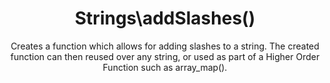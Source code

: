 ---
title: Strings\addSlashes()
subtitle: Creates a function which allows for adding slashes to a string. The created function can then reused over any string, or used as part of a Higher Order Function such as array_map().

layout: function
group: strings
subgroup: string_manipulation
categories: [strings, string manipulation]
coreFunctions: 
    - addcslashes()

source: https://github.com/gin0115/pinkcrab_function_constructors/blob/master/src/strings.php#L287
namespace: PinkCrab\FunctionConstructors\Strings
since: 0.1.0

deprecated: false
alternative: false

definition: >
 /**
   * @param string $charList The Char list to add slashes too.
   * @return Closure(string):string
   */
 Strings\addSlashes(string $charList): Closure
closure: >
 /**
  * @param string $string The string to have char, slash escaped.
     * @return string
  */
 $function (string $string): string

examplePartial: >
 // Create the closure that add slashes to any A or B.

 $format = Strings\addSlashes('ap');


 // Called as a function.

 echo $format('This is an example'); /// This is \an ex\am\ple


 // Used in a higher order function.  

 $array = array_map( $format, ['This is an example', 'Another example'] );
  
 print_r($array); // ['This is \an ex\am\ple', 'Another ex\am\ple']


exampleCurried: >
 // With decimal full stop and comma as thousands separator.

 echo Strings\addSlashes('al')('Apples are red'); // App\les \are red




exampleInline: >
    $array = array_map( Strings\addSlashes('ap'), ['This is an example', 'Another example'] );

    print_r($array); // ['This is \an ex\am\ple', 'Another ex\am\ple']

---